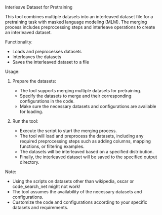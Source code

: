 Interleave Dataset for Pretraining

This tool combines multiple datasets into an interleaved dataset file for a pretraining task with masked language modeling (MLM). The merging process includes preprocessing steps and interleave operations to create an interleaved dataset.

Functionality:
- Loads and preprocesses datasets
- Interleaves the datasets
- Saves the interleaved dataset to a file

Usage:
1. Prepare the datasets:
   - The tool supports merging multiple datasets for pretraining.
   - Specify the datasets to merge and their corresponding configurations in the code.
   - Make sure the necessary datasets and configurations are available for loading.

2. Run the tool:
   - Execute the script to start the merging process.
   - The tool will load and preprocess the datasets, including any required preprocessing steps such as adding columns, mapping functions, or filtering examples.
   - The datasets will be interleaved based on a specified distribution.
   - Finally, the interleaved dataset will be saved to the specified output directory.

Note:
- Using the scripts on datasets other than wikipedia, oscar or code_search_net might not work!
- The tool assumes the availability of the necessary datasets and configurations.
- Customize the code and configurations according to your specific datasets and requirements.

